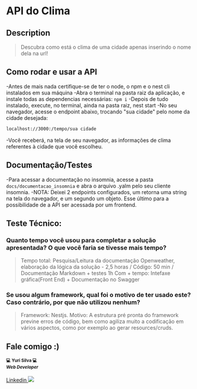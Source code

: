 <p align="center">
  <h1>API do Clima</h1>
</p>


## Description


> Descubra como está o clima de uma cidade apenas inserindo o nome dela na url!


## Como rodar e usar a API

 -Antes de mais nada certifique-se de ter o node, o npm e o nest cli instalados em sua máquina
 -Abra o terminal na pasta raiz da aplicação,  e instale todas as dependencias necessárias: ```npm i```
 -Depois de tudo instalado, execute, no terminal, ainda na pasta raiz, nest start
 -No seu navegador, acesse o endpoint abaixo, trocando "sua cidade" pelo nome da cidade desejada:

```bash
localhost://3000:/tempo/sua cidade
```
 -Você receberá, na tela de seu navegador, as informações de clima referentes à cidade que você escolheu.

## Documentação/Testes

 -Para acessar a documentação no insomnia, acesse a pasta ```docs/documentacao_insomnia``` e abra o arquivo .yalm pelo seu cliente insomnia.
 -NOTA: Deixei 2 endpoints configurados, um retorna uma string na tela do navegador, e um segundo um objeto. Esse último para a possibilidade de a API ser acessada por um frontend. 

## Teste Técnico:

### Quanto tempo você usou para completar a solução apresentada? O que você faria se tivesse mais tempo?

 > Tempo total: Pesquisa/Leitura da documentação Openweather, elaboração da lógica da solução - 2,5 horas / Código: 50 min / Documentação Markdown + testes 1h
 > Com + tempo: Intefaxe gráfica(Front End) + Documentação no Swagger

### Se usou algum framework, qual foi o motivo de ter usado este? Caso contrário, por que não utilizou nenhum?

 > Framework: Nestjs. Motivo: A estrutura pré pronta do framework previne erros de código, bem como agiliza muito a codificação em vários aspectos, como por exemplo ao gerar resources/cruds.


## Fale comigo :)

 <div>
 <sub><b>💻 Yuri Silva 💻<br> <i>Web Developer</i></b></sub></a> <a href="https://www.linkedin.com/in/yuri-silva-09539713a/" title="YuriSilva"></a>
 <br><br>
	<a href="https://www.linkedin.com/in/yuri-silva-09539713a/"> Linkedin <img src="https://www.linkedin.com/in/yuri-silva-09539713a/"></a>
 <div>

